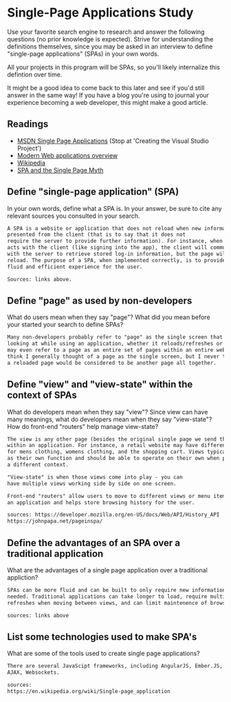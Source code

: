 # Single-Page Applications Study

Use your favorite search engine to research and answer the following questions
(no prior knowledge is expected). Strive for understanding the definitions
themselves, since you may be asked in an interview to define "single-page
applications" (SPAs) in your own words.

All your projects in this program will be SPAs, so you'll likely internalize
this defintion over time.

It might be a good idea to come back to this later and see if you'd still answer
in the same way! If you have a blog you're using to journal your experience
becoming a web developer, this might make a good article.

## Readings

-   [MSDN Single Page Applications](https://msdn.microsoft.com/en-us/magazine/dn463786.aspx) (Stop at 'Creating the Visual Studio Project')
-   [Modern Web applications overview](http://singlepageappbook.com/goal.html)
-   [Wikipedia](https://en.wikipedia.org/wiki/Single-page_application)
-   [SPA and the Single Page Myth](https://johnpapa.net/pageinspa/)

## Define "single-page application" (SPA)

In your own words, define what a SPA is. In your answer, be sure to cite any
relevant sources you consulted in your search.

```md
A SPA is a website or application that does not reload when new information is
presented from the client (that is to say that it does not
require the server to provide further information). For instance, when a user inter-
acts with the client (like signing into the app), the client will communicate
with the server to retrieve stored log-in information, but the page will never
reload. The purpose of a SPA, when implemented correctly, is to provide a more
fluid and efficient experience for the user.

Sources: links above.
```

## Define "page" as used by non-developers

What do users mean when they say "page"? What did you mean before your started
your search to define SPAs?

```md
Many non-developers probably refer to "page" as the single screen that they are
looking at while using an application, whether it reloads/refreshes or not. Some
may even refer to a page as an entire set of pages within an entire website. I
think I generally thought of a page as the single screen, but I never thought that
a reloaded page would be considered to be another page all together.
```

## Define "view" and "view-state" within the context of SPAs

What do developers mean when they say "view"? Since view can have many meanings,
what do developers mean when they say "view-state"? How do front-end "routers"
help manage view-state?

```md
The view is any other page (besides the original single page we send the server)
within an application. For instance, a retail website may have different "views"
for mens clothing, womens clothing, and the shopping cart. Views typically serve
as their own function and should be able to operate on their own when placed in
a different context.

"View-state" is when those views come into play - you can
have multiple views working side by side on one screen.

Front-end "routers" allow users to move to different views or menu items within
an application and helps store browsing history for the user.

sources: https://developer.mozilla.org/en-US/docs/Web/API/History_API
https://johnpapa.net/pageinspa/
```

## Define the advantages of an SPA over a traditional application

What are the advantages of a single page application over a traditional appliction?

```md
SPAs can be more fluid and can be built to only require new information as it is
needed. Traditional applications can take longer to load, require multiple
refreshes when moving between views, and can limit maintenence of browser history.

sources: links above
```

## List some technologies used to make SPA's

What are some of the tools used to create single page applications?

```md
There are several JavaScipt frameworks, including AngularJS, Ember.JS, and Meteor.JS;
AJAX, Websockets.

sources:
https://en.wikipedia.org/wiki/Single-page_application
```
